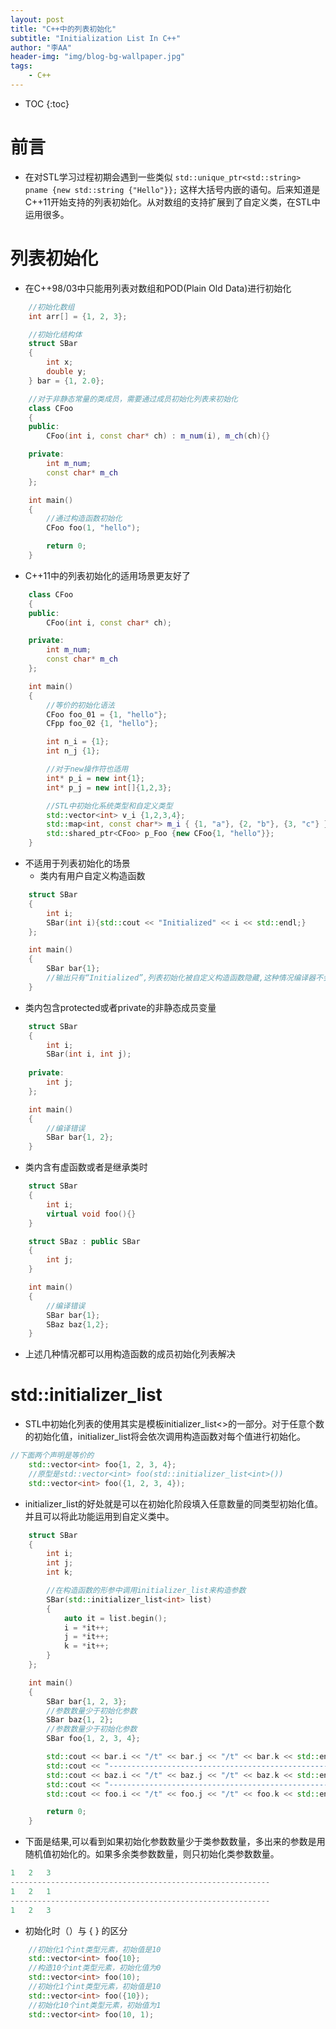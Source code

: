 ```yaml
---
layout: post
title: "C++中的列表初始化"
subtitle: "Initialization List In C++"
author: "李AA"
header-img: "img/blog-bg-wallpaper.jpg"
tags:
    - C++
---
```


* TOC
{:toc}


# 前言
* 在对STL学习过程初期会遇到一些类似 ```std::unique_ptr<std::string> pname {new std::string {"Hello"}};``` 这样大括号内嵌的语句。后来知道是C++11开始支持的列表初始化。从对数组的支持扩展到了自定义类，在STL中运用很多。

# 列表初始化
* 在C++98/03中只能用列表对数组和POD(Plain Old Data)进行初始化

```cpp
    //初始化数组
    int arr[] = {1, 2, 3};

    //初始化结构体
    struct SBar
    {
        int x;
        double y;
    } bar = {1, 2.0};

    //对于非静态常量的类成员，需要通过成员初始化列表来初始化
    class CFoo
    {
    public:    
        CFoo(int i, const char* ch) : m_num(i), m_ch(ch){}

    private:
        int m_num;
        const char* m_ch
    };

    int main()
    {
        //通过构造函数初始化
        CFoo foo(1, "hello"); 

        return 0;
    }
```

* C++11中的列表初始化的适用场景更友好了

```cpp
    class CFoo
    {
    public:    
        CFoo(int i, const char* ch);

    private:
        int m_num;
        const char* m_ch
    };

    int main()
    {
        //等价的初始化语法
        CFoo foo_01 = {1, "hello"};
        CFpp foo_02 {1, "hello"};

        int n_i = {1};
        int n_j {1};

        //对于new操作符也适用
        int* p_i = new int{1};
        int* p_j = new int[]{1,2,3};

        //STL中初始化系统类型和自定义类型
        std::vector<int> v_i {1,2,3,4};
        std::map<int, const char*> m_i { {1, "a"}, {2, "b"}, {3, "c"} };
        std::shared_ptr<CFoo> p_Foo {new CFoo{1, "hello"}};
    }
```

* 不适用于列表初始化的场景
  * 类内有用户自定义构造函数
  
```cpp
    struct SBar
    {
        int i;
        SBar(int i){std::cout << "Initialized" << i << std::endl;}
    };

    int main()
    {
        SBar bar{1};
        //输出只有“Initialized”,列表初始化被自定义构造函数隐藏,这种情况编译器不会报错要小心
    }
```

  * 类内包含protected或者private的非静态成员变量

```cpp
    struct SBar
    {
        int i;
        SBar(int i, int j);
    
    private:
        int j;
    };

    int main()
    {
        //编译错误
        SBar bar{1, 2};
    }
```
  
  * 类内含有虚函数或者是继承类时

```cpp
    struct SBar
    {
        int i;
        virtual void foo(){}
    }

    struct SBaz : public SBar
    {
        int j;
    }

    int main()
    {
        //编译错误
        SBar bar{1};
        SBaz baz{1,2};
    }
```
  * 上述几种情况都可以用构造函数的成员初始化列表解决

# std::initializer_list
* STL中初始化列表的使用其实是模板initializer_list<>的一部分。对于任意个数的初始化值，initializer_list将会依次调用构造函数对每个值进行初始化。

```cpp
//下面两个声明是等价的
    std::vector<int> foo{1, 2, 3, 4};
    //原型是std::vector<int> foo(std::initializer_list<int>())
    std::vector<int> foo({1, 2, 3, 4});
```

* initializer_list的好处就是可以在初始化阶段填入任意数量的同类型初始化值。并且可以将此功能运用到自定义类中。

```cpp
    struct SBar
    {
        int i;
        int j;
        int k;

        //在构造函数的形参中调用initializer_list来构造参数
        SBar(std::initializer_list<int> list)
        {
            auto it = list.begin();
            i = *it++;
            j = *it++;
            k = *it++;
        }
    };

    int main()
    {
        SBar bar{1, 2, 3};
        //参数数量少于初始化参数
        SBar baz{1, 2};
        //参数数量少于初始化参数
        SBar foo{1, 2, 3, 4};

        std::cout << bar.i << "/t" << bar.j << "/t" << bar.k << std::endl;
        std::cout << "----------------------------------------------------------"<< std::endl;
        std::cout << baz.i << "/t" << baz.j << "/t" << baz.k << std::endl;
        std::cout << "----------------------------------------------------------"<< std::endl;
        std::cout << foo.i << "/t" << foo.j << "/t" << foo.k << std::endl;

        return 0;
    }
```

* 下面是结果,可以看到如果初始化参数数量少于类参数数量，多出来的参数是用随机值初始化的。如果多余类参数数量，则只初始化类参数数量。

```cpp
1	2	3
----------------------------------------------------------
1	2	1
----------------------------------------------------------
1	2	3
```

* 初始化时（）与 { } 的区分

```cpp
    //初始化1个int类型元素，初始值是10
    std::vector<int> foo{10};
    //构造10个int类型元素，初始化值为0
    std::vector<int> foo(10);
    //初始化1个int类型元素，初始值是10
    std::vector<int> foo({10});
    //初始化10个int类型元素，初始值为1
    std::vector<int> foo(10, 1);
```
